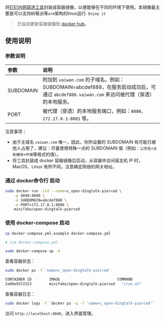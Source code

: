 将[钉钉内网穿透工具](https://developers.dingtalk.com/document/resourcedownload/http-intranet-penetration)封装成容器镜像，以便能够在不同的环境下使用。本镜像最主要是可以支持树莓派等`arm`架构的linux运行.  `Enjoy it`

> 已自动更新容器镜像到 [docker hub](https://hub.docker.com/r/minifake/open-dingtalk-pierced)。

## 使用说明

### 参数说明

| 参数 | 说明 |
| :-- | :-- |
| SUBDOMAIN | 附加到 `vaiwan.com` 的子域名。例如：SUBDOMAIN=abcdef888，在服务启动成功后，可通过 `abcdef888.vaiwan.com` 来访问被代理（穿透）的本地服务。|
| PORT | 被代理（穿透）的本地服务端口，例如：`8080`、`172.17.0.1:8081` 等。 |

注意事项：
- 由于主域名 `vaiwan.com` 唯一，因此，你所设置的 SUBDOMAIN 有可能已被他人占用了，建议：尽量使用特殊一点的 SUBDOMAIN 值（例如：`公司名+业务模块+环境`等格式的值）。
- 将工具封装成 docker 容器镜像后启动，从容器中访问宿主机 IP 时，MacOS、Linux 有所不同，注意确定网络的网关地址。

### 通过 docker命令行 启动
```bash
sudo docker run -itd --name=c_open-dingtalk-pierced \
    -p 4040:4040 \
    -e SUBDOMAIN=abcdef888 \
    -e PORT=172.17.0.1:8086 \
    minifake/open-dingtalk-pierced
```

### 使用 docker-compose 启动

```bash
cp docker-compose.yml.example docker-compose.yml

# vim docker-compose.yml

sudo docker-compose up -d
```

查看容器状态：

```bash
sudo docker ps -f 'name=c_open-dingtalk-pierced'

CONTAINER ID        IMAGE                          COMMAND             CREATED             STATUS              PORTS                    NAMES
2a90e9372323        minifake/open-dingtalk-pierced   "/run.sh"           4 minutes ago       Up 41 seconds       0.0.0.0:4040->4040/tcp   c_open-dingtalk-pierced
```

查看容器日志：

```bash
sudo docker logs -f `docker ps -q -f 'name=c_open-dingtalk-pierced'`
```

访问 `http://localhost:4040`，进入界面管理。
